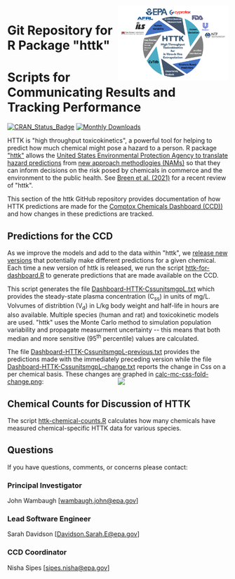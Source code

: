 <img src="../httk/man/figures/httk-logo.png" align="right" width="50%"/>

# Git Repository for R Package "httk"
# Scripts for Communicating Results and Tracking Performance
<!-- badges: start -->
[![CRAN_Status_Badge](https://www.r-pkg.org/badges/version/httk)](https://cran.r-project.org/package=httk)
[![Monthly Downloads](https://cranlogs.r-pkg.org/badges/last-month/httk)](https://cranlogs.r-pkg.org/badges/last-month/httk)
<!-- badges: end -->
HTTK is "high throughput toxicokinetics", a powerful tool for helping to predict
how much chemical might pose a hazard to a person.
R package ["httk"](<https://cran.r-project.org/package=httk>) allows the 
[United States Environmental Protection Agency to
translate hazard predictions](https://www.epa.gov/chemical-research/rapid-chemical-exposure-and-dose-research#12) 
from [new approach methodlogies (NAMs)](https://www.epa.gov/chemical-research/epa-new-approach-methods-work-plan-reducing-use-vertebrate-animals-chemical)
so that they can inform
decisions on the risk posed by chemicals in commerce and the environment
to the public health. See [Breen et al. 
(2021)](<https://doi.org/10.1080/17425255.2021.1935867>) for a recent review of "httk".

This section of the httk GitHub repository provides documentation of how HTTK predictions are 
made for the [Comptox Chemicals Dashboard (CCD))](https://comptox.epa.gov/dashboard/)
and how changes in these predictions are tracked.
 
 ## Predictions for the CCD

As we improve the models and add to the data within "httk", we [release new
versions](https://cran.r-project.org/src/contrib/Archive/httk/) that 
potentially make different predictions for a given chemical.
Each time a new version of httk is released, we run the script
[httk-for-dashboard.R](https://github.com/USEPA/CompTox-ExpoCast-httk/blob/main/scripts/httk-for-dashboard.R)
to generate predictions that are made available on the CCD.

This script generates the file [Dashboard-HTTK-CssunitsmgpL.txt](https://github.com/USEPA/CompTox-ExpoCast-httk/blob/main/scripts/Dashboard-HTTK-CssunitsmgpL.txt)
which provides the steady-state plasma concentration (C<sub>ss</sub>) in units of
mg/L. Volvumes of distribtion (V<sub>d</sub>) in L/kg body weight and half-life 
in hours are also available. Multiple species (human and rat) and toxicokinetic models are used.
"httk" uses the Monte Carlo method to simulation population variability and 
propagate measurment uncertainty -- this means that both median and more sensitive 
(95<sup>th</sup> percentile) values are calculated.

The file [Dashboard-HTTK-CssunitsmgpL-previous.txt](https://github.com/USEPA/CompTox-ExpoCast-httk/blob/main/scripts/Dashboard-HTTK-CssunitsmgpL-previous.txt) provides the predictions
made with the immediately preceding version while the file 
[Dashboard-HTTK-CssunitsmgpL-change.txt](https://github.com/USEPA/CompTox-ExpoCast-httk/blob/main/scripts/Dashboard-HTTK-CssunitsmgpL-change.txt) reports the change in Css on a per
chemical basis. These changes are graphed in
[calc-mc-css-fold-change.png](https://github.com/USEPA/CompTox-ExpoCast-httk/blob/main/scripts/calc-mc-css-fold-change.png):
<img src="calc-mc-css-fold-change.png)" align="right" width="50%"/>

## Chemical Counts for Discussion of HTTK

The script [httk-chemical-counts.R](https://github.com/USEPA/CompTox-ExpoCast-httk/blob/main/scripts/httk-chemical-counts.R)
calculates how many chemicals have measured chemical-specific HTTK data for various species.

## Questions
If you have questions, comments, or concerns please contact:

### Principal Investigator 
John Wambaugh [wambaugh.john@epa.gov]

### Lead Software Engineer 
Sarah Davidson [Davidson.Sarah.E@epa.gov]

### CCD Coordinator
Nisha Sipes [sipes.nisha@epa.gov]